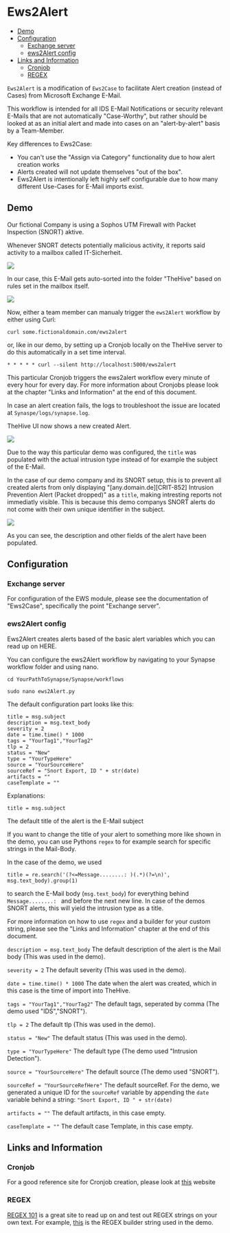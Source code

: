 # Ews2Alert


+ [Demo](#demo)
+ [Configuration](#configuration)
    + [Exchange server](#exchange-server)
    + [ews2Alert config](#ews2Alert-config)
+ [Links and Information](#links-and-information)
    + [Cronjob](#cronjob)
    + [REGEX](#regex)

```Ews2Alert``` is a modification of ```Ews2Case``` to facilitate Alert creation (instead of Cases) from Microsoft Exchange E-Mail.

This workflow is intended for all IDS E-Mail Notifications or security relevant E-Mails that are not automatically "Case-Worthy", but rather should be looked at as an initial alert and made into cases on an "alert-by-alert" basis by a Team-Member.

Key differences to Ews2Case:

- You can't use the "Assign via Category" functionality due to how alert creation works
- Alerts created will not update themselves "out of the box".
- Ews2Alert is intentionally left highly self configurable due to how many different Use-Cases for E-Mail imports exist.

## Demo

Our fictional Company is using a Sophos UTM Firewall with Packet Inspection (SNORT) aktive.

Whenever SNORT detects potentially malicious activity, it reports said activity to a mailbox called IT-Sicherheit.


![](../img/ews2alert/1-intrusion-notification.png)


In our case, this E-Mail gets auto-sorted into the folder "TheHive" based on rules set in the mailbox itself.


![](../img/ews2alert/2-mailbox-TheHive.png)


Now, either a team member can manualy trigger the ```ews2Alert``` workflow by either using Curl:

```
curl some.fictionaldomain.com/ews2alert
```

or, like in our demo, by setting up a Cronjob locally on the TheHive server to do this automatically in a set time interval.

```
* * * * * curl --silent http://localhost:5000/ews2alert
```

This particular Cronjob triggers the ews2alert workflow every minute of every hour for every day. For more information about Cronjobs please look at the chapter "Links and Information" at the end of this document.

In case an alert creation fails, the logs to troubleshoot the issue are located at ```Synaspe/logs/synapse.log```.


TheHive UI now shows a new created Alert.


![](../img/ews2alert/3-created-alert-ui.png)


Due to the way this particular demo was configured, the ```title``` was populated with the actual intrusion type instead of for example the subject of the E-Mail.

In the case of our demo company and its SNORT setup, this is to prevent all created alerts from only displaying "[any.domain.de][CRIT-852] Intrusion Prevention Alert (Packet dropped)" as a ```title```, making intresting reports not immediatly visible. This is because this demo companys SNORT alerts do not come with their own unique identifier in the subject.


![](../img/ews2alert/4-alert-info.png)


As you can see, the description and other fields of the alert have been populated.

## Configuration

### Exchange server

For configuration of the EWS module, please see the documentation of "Ews2Case", specifically the point "Exchange server".


### ews2Alert config

Ews2Alert creates alerts based of the basic alert variables which you can read up on HERE.

You can configure the ews2Alert workflow by navigating to your Synapse workflow folder and using nano.

```cd YourPathToSynapse/Synapse/workflows```

```sudo nano ews2Alert.py```

The default configuration part looks like this:

```
title = msg.subject
description = msg.text_body
severity = 2
date = time.time() * 1000
tags = "YourTag1","YourTag2"
tlp = 2
status = "New"
type = "YourTypeHere"
source = "YourSourceHere"
sourceRef = "Snort Export, ID " + str(date)
artifacts = ""
caseTemplate = ""
```

Explanations:

```title = msg.subject```

The default title of the alert is the E-Mail subject

If you want to change the title of your alert to something more like shown in the demo, you can use Pythons ```regex``` to for example search for specific strings in the Mail-Body.

In the case of the demo, we used
```
title = re.search('(?<=Message........: )(.*)(?=\n)', msg.text_body).group(1)
```
to search the E-Mail body (```msg.text_body```) for everything behind ```Message........: ``` and before the next new line. In case of the demos SNORT alerts, this will yield the intrusion type as a title.

For more information on how to use ```regex``` and a builder for your custom string, please see the "Links and Information" chapter at the end of this document.

```description = msg.text_body```
The default description of the alert is the Mail body (This was used in the demo).

```severity = 2```
The default severity (This was used in the demo).

```date = time.time() * 1000```
The date when the alert was created, which in this case is the time of import into TheHive.

```tags = "YourTag1","YourTag2"```
The default tags, seperated by comma (The demo used "IDS","SNORT").

```tlp = 2```
The default tlp (This was used in the demo).

```status = "New"```
The default status (This was used in the demo).

```type = "YourTypeHere"```
The default type (The demo used "Intrusion Detection").

```source = "YourSourceHere"```
The default source (The demo used "SNORT").

```sourceRef = "YourSourceRefHere"```
The default sourceRef. For the demo, we generated a unique ID for the ```sourceRef``` variable by appending the ```date``` variable behind a string:
```"Snort Export, ID " + str(date)```

```artifacts = ""```
The default artifacts, in this case empty.

```caseTemplate = ""```
The default case Template, in this case empty.

## Links and Information

### Cronjob
For a good reference site for Cronjob creation, please look at [this](https://linuxconfig.org/linux-crontab-reference-guide) website

### REGEX

[REGEX 101](https://regex101.com/) is a great site to read up on and test out REGEX strings on your own text. For example, [this](https://regex101.com/r/cO8lqs/17290) is the REGEX builder string used in the demo.

